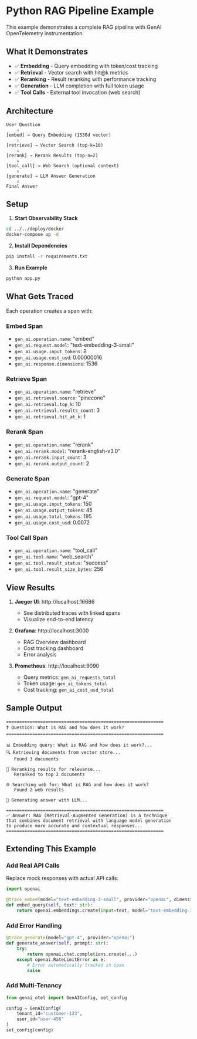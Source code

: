 # Python RAG Pipeline Example

This example demonstrates a complete RAG pipeline with GenAI OpenTelemetry instrumentation.

## What It Demonstrates

- ✅ **Embedding** - Query embedding with token/cost tracking
- ✅ **Retrieval** - Vector search with hit@k metrics
- ✅ **Reranking** - Result reranking with performance tracking
- ✅ **Generation** - LLM completion with full token usage
- ✅ **Tool Calls** - External tool invocation (web search)

## Architecture

```
User Question
    ↓
[embed] → Query Embedding (1536d vector)
    ↓
[retrieve] → Vector Search (top-k=10)
    ↓
[rerank] → Rerank Results (top-n=2)
    ↓
[tool_call] → Web Search (optional context)
    ↓
[generate] → LLM Answer Generation
    ↓
Final Answer
```

## Setup

1. **Start Observability Stack**

```bash
cd ../../deploy/docker
docker-compose up -d
```

2. **Install Dependencies**

```bash
pip install -r requirements.txt
```

3. **Run Example**

```bash
python app.py
```

## What Gets Traced

Each operation creates a span with:

### Embed Span
- `gen_ai.operation.name`: "embed"
- `gen_ai.request.model`: "text-embedding-3-small"
- `gen_ai.usage.input_tokens`: 8
- `gen_ai.usage.cost_usd`: 0.00000016
- `gen_ai.response.dimensions`: 1536

### Retrieve Span
- `gen_ai.operation.name`: "retrieve"
- `gen_ai.retrieval.source`: "pinecone"
- `gen_ai.retrieval.top_k`: 10
- `gen_ai.retrieval.results_count`: 3
- `gen_ai.retrieval.hit_at_k`: 1

### Rerank Span
- `gen_ai.operation.name`: "rerank"
- `gen_ai.rerank.model`: "rerank-english-v3.0"
- `gen_ai.rerank.input_count`: 3
- `gen_ai.rerank.output_count`: 2

### Generate Span
- `gen_ai.operation.name`: "generate"
- `gen_ai.request.model`: "gpt-4"
- `gen_ai.usage.input_tokens`: 150
- `gen_ai.usage.output_tokens`: 45
- `gen_ai.usage.total_tokens`: 195
- `gen_ai.usage.cost_usd`: 0.0072

### Tool Call Span
- `gen_ai.operation.name`: "tool_call"
- `gen_ai.tool.name`: "web_search"
- `gen_ai.tool.result_status`: "success"
- `gen_ai.tool.result_size_bytes`: 256

## View Results

1. **Jaeger UI**: http://localhost:16686
   - See distributed traces with linked spans
   - Visualize end-to-end latency

2. **Grafana**: http://localhost:3000
   - RAG Overview dashboard
   - Cost tracking dashboard
   - Error analysis

3. **Prometheus**: http://localhost:9090
   - Query metrics: `gen_ai_requests_total`
   - Token usage: `gen_ai_tokens_total`
   - Cost tracking: `gen_ai_cost_usd_total`

## Sample Output

```
============================================================
❓ Question: What is RAG and how does it work?
============================================================

📊 Embedding query: What is RAG and how does it work?...
🔍 Retrieving documents from vector store...
   Found 3 documents

🎯 Reranking results for relevance...
   Reranked to top 2 documents

🌐 Searching web for: What is RAG and how does it work?
   Found 2 web results

💬 Generating answer with LLM...

============================================================
✅ Answer: RAG (Retrieval-Augmented Generation) is a technique
that combines document retrieval with language model generation
to produce more accurate and contextual responses...
============================================================
```

## Extending This Example

### Add Real API Calls

Replace mock responses with actual API calls:

```python
import openai

@trace_embed(model="text-embedding-3-small", provider="openai", dimensions=1536)
def embed_query(self, text: str):
    return openai.embeddings.create(input=text, model="text-embedding-3-small")
```

### Add Error Handling

```python
@trace_generate(model="gpt-4", provider="openai")
def generate_answer(self, prompt: str):
    try:
        return openai.chat.completions.create(...)
    except openai.RateLimitError as e:
        # Error automatically tracked in span
        raise
```

### Add Multi-Tenancy

```python
from genai_otel import GenAIConfig, set_config

config = GenAIConfig(
    tenant_id="customer-123",
    user_id="user-456"
)
set_config(config)
```
